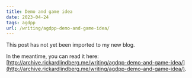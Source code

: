 ```yaml
---
title: Demo and game idea
date: 2023-04-24
tags: agdpp
url: /writing/agdpp-demo-and-game-idea/
---
```


This post has not yet been imported to my new blog.

In the meantime, you can read it here: [http://archive.rickardlindberg.me/writing/agdpp-demo-and-game-idea/](http://archive.rickardlindberg.me/writing/agdpp-demo-and-game-idea/).
